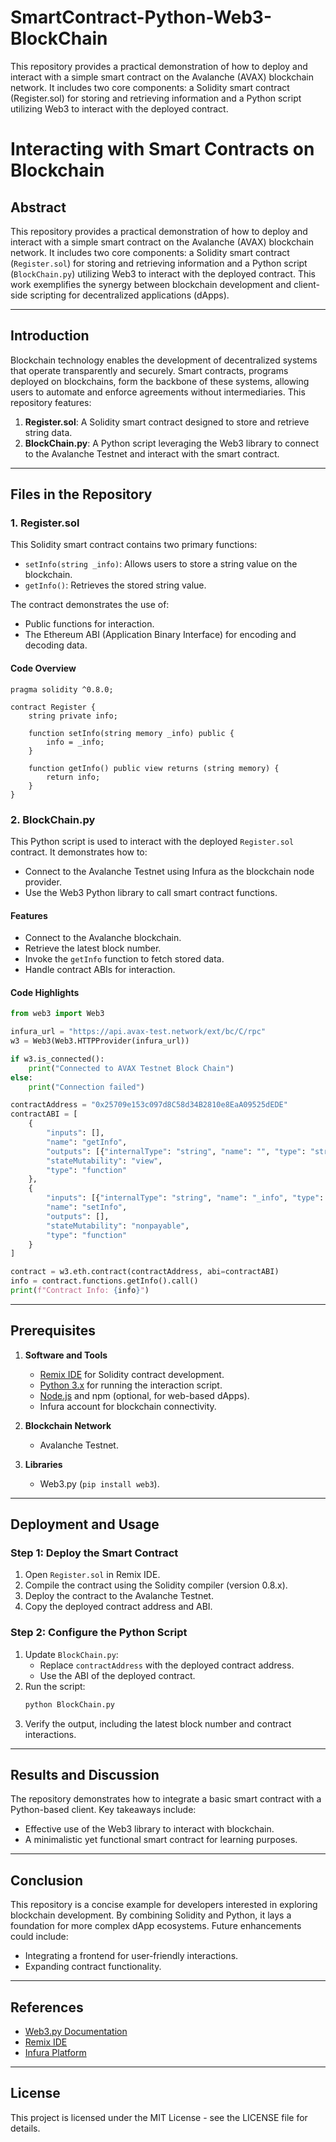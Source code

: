 # SmartContract-Python-Web3-BlockChain
This repository provides a practical demonstration of how to deploy and interact with a simple smart contract on the Avalanche (AVAX) blockchain network. It includes two core components: a Solidity smart contract (Register.sol) for storing and retrieving information and a Python script utilizing Web3 to interact with the deployed contract.
# Interacting with Smart Contracts on Blockchain

## Abstract
This repository provides a practical demonstration of how to deploy and interact with a simple smart contract on the Avalanche (AVAX) blockchain network. It includes two core components: a Solidity smart contract (`Register.sol`) for storing and retrieving information and a Python script (`BlockChain.py`) utilizing Web3 to interact with the deployed contract. This work exemplifies the synergy between blockchain development and client-side scripting for decentralized applications (dApps).

---

## Introduction
Blockchain technology enables the development of decentralized systems that operate transparently and securely. Smart contracts, programs deployed on blockchains, form the backbone of these systems, allowing users to automate and enforce agreements without intermediaries. This repository features:

1. **Register.sol**: A Solidity smart contract designed to store and retrieve string data.
2. **BlockChain.py**: A Python script leveraging the Web3 library to connect to the Avalanche Testnet and interact with the smart contract.

---

## Files in the Repository
### 1. **Register.sol**
This Solidity smart contract contains two primary functions:
- `setInfo(string _info)`: Allows users to store a string value on the blockchain.
- `getInfo()`: Retrieves the stored string value.

The contract demonstrates the use of:
- Public functions for interaction.
- The Ethereum ABI (Application Binary Interface) for encoding and decoding data.

#### Code Overview
```solidity
pragma solidity ^0.8.0;

contract Register {
    string private info;

    function setInfo(string memory _info) public {
        info = _info;
    }

    function getInfo() public view returns (string memory) {
        return info;
    }
}
```

### 2. **BlockChain.py**
This Python script is used to interact with the deployed `Register.sol` contract. It demonstrates how to:
- Connect to the Avalanche Testnet using Infura as the blockchain node provider.
- Use the Web3 Python library to call smart contract functions.

#### Features
- Connect to the Avalanche blockchain.
- Retrieve the latest block number.
- Invoke the `getInfo` function to fetch stored data.
- Handle contract ABIs for interaction.

#### Code Highlights
```python
from web3 import Web3

infura_url = "https://api.avax-test.network/ext/bc/C/rpc"
w3 = Web3(Web3.HTTPProvider(infura_url))

if w3.is_connected():
    print("Connected to AVAX Testnet Block Chain")
else:
    print("Connection failed")

contractAddress = "0x25709e153c097d8C58d34B2810e8EaA09525dEDE"
contractABI = [
    {
        "inputs": [],
        "name": "getInfo",
        "outputs": [{"internalType": "string", "name": "", "type": "string"}],
        "stateMutability": "view",
        "type": "function"
    },
    {
        "inputs": [{"internalType": "string", "name": "_info", "type": "string"}],
        "name": "setInfo",
        "outputs": [],
        "stateMutability": "nonpayable",
        "type": "function"
    }
]

contract = w3.eth.contract(contractAddress, abi=contractABI)
info = contract.functions.getInfo().call()
print(f"Contract Info: {info}")
```

---

## Prerequisites

1. **Software and Tools**
   - [Remix IDE](https://remix.ethereum.org/) for Solidity contract development.
   - [Python 3.x](https://www.python.org/) for running the interaction script.
   - [Node.js](https://nodejs.org/) and npm (optional, for web-based dApps).
   - Infura account for blockchain connectivity.

2. **Blockchain Network**
   - Avalanche Testnet.

3. **Libraries**
   - Web3.py (`pip install web3`).

---

## Deployment and Usage

### Step 1: Deploy the Smart Contract
1. Open `Register.sol` in Remix IDE.
2. Compile the contract using the Solidity compiler (version 0.8.x).
3. Deploy the contract to the Avalanche Testnet.
4. Copy the deployed contract address and ABI.

### Step 2: Configure the Python Script
1. Update `BlockChain.py`:
   - Replace `contractAddress` with the deployed contract address.
   - Use the ABI of the deployed contract.
2. Run the script:
   ```bash
   python BlockChain.py
   ```
3. Verify the output, including the latest block number and contract interactions.

---

## Results and Discussion
The repository demonstrates how to integrate a basic smart contract with a Python-based client. Key takeaways include:
- Effective use of the Web3 library to interact with blockchain.
- A minimalistic yet functional smart contract for learning purposes.

---

## Conclusion
This repository is a concise example for developers interested in exploring blockchain development. By combining Solidity and Python, it lays a foundation for more complex dApp ecosystems. Future enhancements could include:
- Integrating a frontend for user-friendly interactions.
- Expanding contract functionality.

---

## References
- [Web3.py Documentation](https://web3py.readthedocs.io/en/stable/)
- [Remix IDE](https://remix.ethereum.org/)
- [Infura Platform](https://infura.io/)

---

## License
This project is licensed under the MIT License - see the LICENSE file for details.

